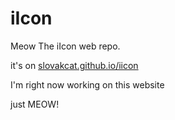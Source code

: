 # iIcon

Meow The iIcon web repo.

it's on [slovakcat.github.io/iicon](slovakcat.github.io/iicon)

I'm right now working on this website

just MEOW!